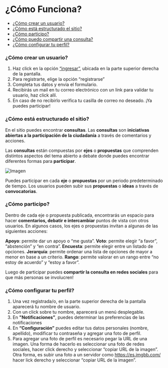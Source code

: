 # ¿Cómo Funciona?

* [¿Cómo crear un usuario?](#crear-usuario)
* [¿Cómo está estructurado el sitio?](#estructura-del-sitio)
* [¿Cómo participo?](#participacion)
* [¿Cómo puedo compartir una consulta?](#compartir-consulta)
* [¿Cómo configurar tu perfil?](#configurar-perfil)

### ¿Cómo crear un usuario? <a name="crear-usuario"></a>

1. Haz click en la opción [“ingresar”](/signin), ubicada en la parte superior derecha de la pantalla. 
2. Para registrarte, elige la opción “registrarse”
3. Completa tus datos y envia el formulario. 
4. Recibirás un mail en tu correo electrónico con un link para validar tu usuario, haz click allí.
5. En caso de no recibirlo verifica tu casilla de correo no deseado.
¡Ya puedes participar!


### ¿Cómo está estructurado el sitio? <a name="estructura-del-sitio"></a>
En el sitio puedes encontrar **consultas**. Las **consultas** son **iniciativas abiertas a la participación de la ciudadanía** a través de comentarios y acciones.

Las **consultas** están compuestas por **ejes** o **propuestas** que comprenden distintos aspectos del tema abierto a debate donde puedes encontrar diferentes formas para **participar**. 

![Imagen](/ext/lib/site/help/como-funciona.png)

Puedes participar en cada **eje** o **propuestas** por un periodo predeterminado de tiempo.
Los usuarios pueden subir sus **propuestas** o **ideas** a través de **convocatorias**.

### ¿Cómo participo? <a name="participacion"></a>

Dentro de cada eje o propuesta publicada, encontrarás un espacio para hacer **comentarios, debatir e intercambiar** puntos de vista con otros usuarios.
En algunos casos, los ejes o propuestas invitan a algunas de las siguientes acciones:

**Apoyo**: permite dar un apoyo o “me gusta”.
**Voto**: permite elegir “a favor”, “abstención” y “en contra”.
**Encuesta**: permite elegir entre un listado de opciones.
**Jerarquía**: permite ordenar una lista de opciones de mayor a menor en base a un criterio.
**Rango**: permite valorar en un rango entre “no estoy de acuerdo” y “estoy a favor”.

Luego de participar puedes **compartir la consulta en redes sociales** para que más personas se involucren!

### ¿Cómo configurar tu perfil? <a name="configurar-perfil"></a>

1. Una vez registrada/o, en la parte superior derecha de la pantalla aparecerá tu nombre de usuario. 
2. Con un click sobre tu nombre, aparecerá un menú desplegable.
3. En **"Notificaciones”**, puedes determinar las preferencias de las notificaciones 
4. En **“Configuración”** puedes editar tus datos personales (nombre, apellido), modificar tu contraseña y agregar una foto de perfil.
5. Para agregar una foto de perfil es necesario pegar la URL de una imagen.
Una forma de hacerlo es seleccionar una foto de redes sociales, hacer click derecho y seleccionar “copiar URL de la imagen”.
Otra forma, es subir una foto a un servidor como https://es.imgbb.com/ hacer lick derecho y seleccionar “copiar URL de la imagen”.